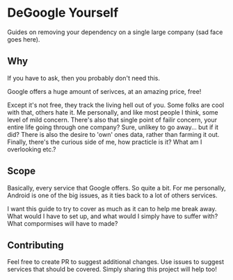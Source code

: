 # DeGoogle Yourself
Guides on removing your dependency on a single large company (sad face goes here).

## Why

If you have to ask, then you probably don't need this.

Google offers a huge amount of serivces, at an amazing price, free! 

Except it's not free, they track the living hell out of you. Some folks are cool with that, others hate it. Me personally, and like most people I think, some level of mild concern. There's also that single point of failir concern, your entire life going through one company? Sure, unlikey to go away... but if it did? There is also the desire to 'own' ones data, rather than farming it out. Finally, there's the curious side of me, how practicle is it? What am I overlooking etc.?

## Scope

Basically, every service that Google offers. So quite a bit. For me personally, Android is one of the big issues, as it ties back to a lot of others services.

I want this guide to try to cover as much as it can to help me break away. What would I have to set up, and what would I simply have to suffer with? What compormises will have to made?

## Contributing

Feel free to create PR to suggest additional changes. Use issues to suggest services that should be covered. Simply sharing this project will help too!
